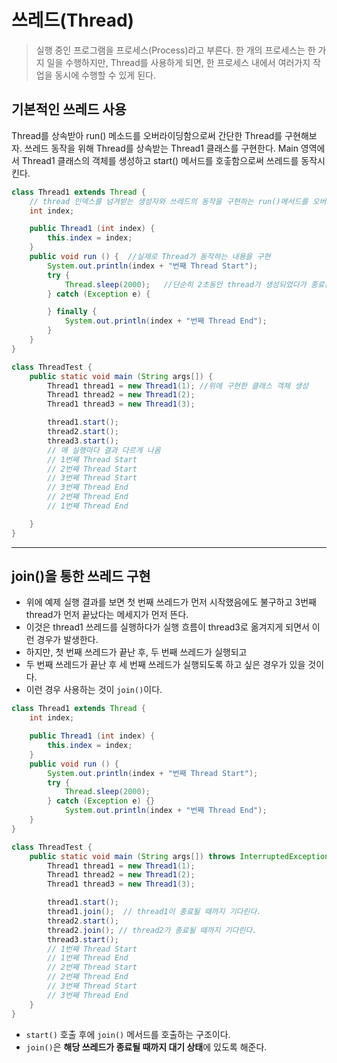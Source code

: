 # 쓰레드(Thread)
> 실행 중인 프로그램을 프로세스(Process)라고 부른다.
> 한 개의 프로세스는 한 가지 일을 수행하지만, Thread를 사용하게 되면,
> 한 프로세스 내에서 여러가지 작업을 동시에 수행할 수 있게 된다.

## 기본적인 쓰레드 사용
Thread를 상속받아 run() 메소드를 오버라이딩함으로써 간단한 Thread를 구현해보자.
쓰레드 동작을 위해 Thread를 상속받는 Thread1 클래스를 구현한다.
Main 영역에서 Thread1 클래스의 객체를 생성하고 start() 메서드를 호춯함으로써 쓰레드를 동작시킨다.

```java
class Thread1 extends Thread {
    // thread 인덱스를 넘겨받는 생성자와 쓰레드의 동작을 구현하는 run()메서드를 오버라이딩 한다.
    int index;

    public Thread1 (int index) {
        this.index = index;
    }
    public void run () {  //실제로 Thread가 동작하는 내용을 구현
        System.out.println(index + "번째 Thread Start");
        try {
            Thread.sleep(2000);   //단순히 2초동안 thread가 생성되었다가 종료된다.
        } catch (Exception e) {

        } finally {
            System.out.println(index + "번째 Thread End");
        }
    }
}

class ThreadTest {
    public static void main (String args[]) {
        Thread1 thread1 = new Thread1(1); //위에 구현한 클래스 객체 생성
        Thread1 thread2 = new Thread1(2);
        Thread1 thread3 = new Thread1(3);

        thread1.start();
        thread2.start();
        thread3.start();
        // 매 실행마다 결과 다르게 나옴
        // 1번째 Thread Start
        // 2번째 Thread Start
        // 3번째 Thread Start
        // 3번째 Thread End
        // 2번째 Thread End
        // 1번째 Thread End

    }
}
```

---

## join()을 통한 쓰레드 구현
- 위에 예제 실행 결과를 보면 첫 번째 쓰레드가 먼저 시작했음에도 불구하고 3번째 thread가 먼저 끝났다는 메세지가 먼저 뜬다.
- 이것은 thread1 쓰레드를 실행하다가 실행 흐름이 thread3로 옮겨지게 되면서 이런 경우가 발생한다.
- 하지만, 첫 번째 쓰레드가 끝난 후,  두 번째 쓰레드가 실행되고
- 두 번째 쓰레드가 끝난 후 세 번째 쓰레드가 실행되도록 하고 싶은 경우가 있을 것이다.
- 이런 경우 사용하는 것이 `join()`이다.

```java
class Thread1 extends Thread {
    int index;

    public Thread1 (int index) {
        this.index = index;
    }
    public void run () {
        System.out.println(index + "번째 Thread Start");
        try {
            Thread.sleep(2000);
        } catch (Exception e) {}
            System.out.println(index + "번째 Thread End");
    }
}

class ThreadTest {
    public static void main (String args[]) throws InterruptedException {
        Thread1 thread1 = new Thread1(1);
        Thread1 thread2 = new Thread1(2);
        Thread1 thread3 = new Thread1(3);

        thread1.start();
        thread1.join();  // thread1이 종료될 때까지 기다린다.
        thread2.start();
        thread2.join(); // thread2가 종료될 때까지 기다린다.
        thread3.start();
        // 1번째 Thread Start
        // 1번째 Thread End
        // 2번째 Thread Start
        // 2번째 Thread End
        // 3번째 Thread Start
        // 3번째 Thread End
    }
}
```
- `start()` 호출 후에 `join()` 메서드를 호출하는 구조이다.
- `join()`은 **해당 쓰레드가 종료될 때까지 대기 상태**에 있도록 해준다.

